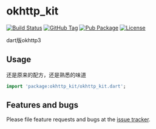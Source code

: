 # okhttp_kit

[![Build Status](https://cloud.drone.io/api/badges/v7lin/fake_okhttp/status.svg)](https://cloud.drone.io/v7lin/fake_okhttp)
[![GitHub Tag](https://img.shields.io/github/tag/v7lin/fake_okhttp.svg)](https://github.com/v7lin/fake_okhttp/releases)
[![Pub Package](https://img.shields.io/pub/v/okhttp_kit.svg)](https://pub.dartlang.org/packages/okhttp_kit)
[![License](https://img.shields.io/badge/License-Apache%202.0-blue.svg)](https://github.com/v7lin/fake_okhttp/blob/master/LICENSE)

dart版okhttp3

## Usage

还是原来的配方，还是熟悉的味道

```dart
import 'package:okhttp_kit/okhttp_kit.dart';
```

## Features and bugs

Please file feature requests and bugs at the [issue tracker][tracker].

[tracker]: https://github.com/v7lin/fake_okhttp/issues
